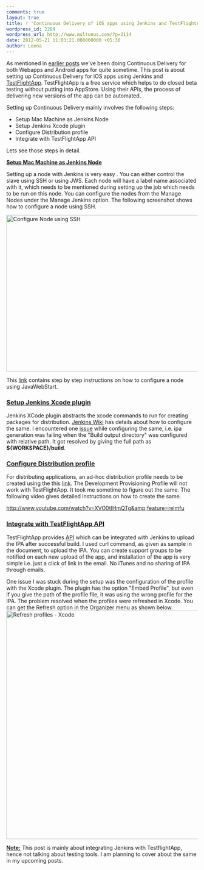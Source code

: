 ```yaml
---
comments: true
layout: true
title: ! 'Continuous Delivery of iOS apps using Jenkins and TestFlightApp '
wordpress_id: 2289
wordpress_url: http://www.multunus.com/?p=2114
date: 2012-05-21 11:03:21.000000000 +05:30
author: Leena
---
```

As mentioned in <a href="http://www.multunus.com/blog/all/continuous-delivery/">earlier posts</a> we've been doing Continuous Delivery for both Webapps and Android apps for quite sometime. This post is about setting up Continuous Delivery for iOS apps using Jenkins and <a href="http://testflightapp.com" target="_blank">TestFlightApp</a>. TestFlightApp is a free service which helps to do closed beta testing without putting into AppStore. Using their APIs, the process of delivering new versions of the app can be automated.

<!-- more -->

Setting up Continuous Delivery mainly involves the following steps:
<ul>
	<li>Setup Mac Machine as Jenkins Node</li>
	<li>Setup Jenkins Xcode plugin</li>
	<li>Configure Distribution profile</li>
	<li>Integrate with TestFlightApp API</li>
</ul>
Lets see those steps in detail.

<strong><span style="text-decoration: underline;">Setup Mac Machine as Jenkins Node</span></strong>

Setting up a node with Jenkins is very easy . You can either control the slave using SSH or using JWS. Each node will have a label name associated with it, which needs to be mentioned during setting up the job which needs to be run on this node. You can configure the nodes from the Manage Nodes under the Manage Jenkins option. The following screenshot shows how to configure a node using SSH.

<img style="border: none;" src="https://s3.amazonaws.com/multunus-cdimages/jenkins_node.png" alt="Configure Node using SSH" width="579" height="411" />

This <a href="https://wiki.jenkins-ci.org/display/JENKINS/Step+by+step+guide+to+set+up+master+and+slave+machines">link</a> contains step by step instructions on how to configure a node using JavaWebStart.
<h3><strong><span style="text-decoration: underline;">Setup Jenkins Xcode plugin</span></strong></h3>
Jenkins XCode plugin abstracts the xcode commands to run for creating packages for distribution. <a href="https://wiki.jenkins-ci.org/display/JENKINS/Xcode+Plugin">Jenkins Wiki</a> has details about how to configure the same. I encountered one <a href="https://issues.jenkins-ci.org/browse/JENKINQS-12635?focusedCommentId=161518#comment-161518">issue</a> while configuring the same, i.e. ipa generation was failing when the "Build output directory" was configured with relative path. It got resolved by giving the full path as <strong>${WORKSPACE}/build</strong>.
<h3><strong><span style="text-decoration: underline;">Configure Distribution profile</span></strong></h3>
For distributing applications, an ad-hoc distribution profile needs to be created using the this <a href="https://developer.apple.com/ios/manage/provisioningprofiles/create.action?type=2">link</a>. The Development Provisioning Profile will not work with TestFlightApp. It took me sometime to figure out the same. The following video gives detailed instructions on how to create the same.

<a href="http://www.youtube.com/watch?v=XVO0tIHmQTg&amp;feature=relmfu">http://www.youtube.com/watch?v=XVO0tIHmQTg&amp;feature=relmfu</a>
<h3><strong><span style="text-decoration: underline;">Integrate with TestFlightApp API</span></strong></h3>
TestFlightApp provides <a href="https://testflightapp.com/api/doc/">API</a> which can be integrated with Jenkins to upload the IPA after successful build. I used curl command, as given as sample in the document, to upload the IPA. You can create support groups to be notified on each new upload of the app, and installation of the app is very simple i.e. just a click of link in the email. No iTunes and no sharing of IPA through emails.

One issue I was stuck during the setup was the configuration of the profile with the Xcode plugin. The plugin has the option "Embed Profile", but even if you give the path of the profile file, it was using the wrong profile for the IPA. The problem resolved when the profiles were refreshed in Xcode. You can get the Refresh option in the Organizer menu as shown below.
<img src="https://s3.amazonaws.com/multunus-cdimages/refresh_profiles_xcode.jpg" alt="Refresh profiles - Xcode" width="600" style="border: none;" />

<strong><span style="text-decoration: underline;">Note:</span></strong> This post is mainly about integrating Jenkins with TestflightApp, hence not talking about testing tools. I am planning to cover about the same in my upcoming posts.

